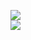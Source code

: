 [![](https://img.shields.io/badge/Made%20With-Github%20Spray-lightgrey.svg?style=for-the-badge&logo=github)](https://github.com/Annihil/github-spray#24533)  
[![](https://i.imgur.com/2DrTn0Z.gif)](https://github.com/Annihil/github-spray)